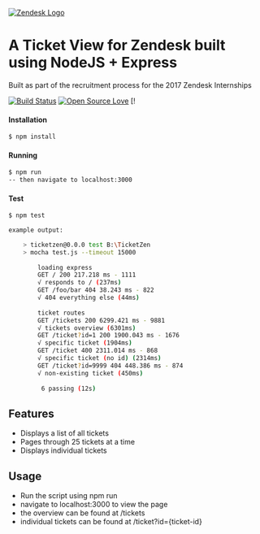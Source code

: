 [![Zendesk Logo](https://d1eipm3vz40hy0.cloudfront.net/images/p-brand/zendesk-wordmark.svg)](http://expressjs.com/)
# A Ticket View for Zendesk built using NodeJS + Express
 Built as part of the recruitment process for the 2017 Zendesk Internships

[![Build Status](https://travis-ci.org/Matt-Allen44/TicketZen.svg?branch=master)](https://travis-ci.org/Matt-Allen44/TicketZen)
[![Open Source Love](https://badges.frapsoft.com/os/v1/open-source.png?v=103)](https://github.com/ellerbrock/open-source-badges/)  [!

#### Installation
```bash
$ npm install
```
#### Running
```bash
$ npm run
-- then navigate to localhost:3000
```
#### Test
```bash
$ npm test

example output:

    > ticketzen@0.0.0 test B:\TicketZen
    > mocha test.js --timeout 15000
    
        loading express
        GET / 200 217.218 ms - 1111
        √ responds to / (237ms)
        GET /foo/bar 404 38.243 ms - 822
        √ 404 everything else (44ms)
    
        ticket routes
        GET /tickets 200 6299.421 ms - 9881
        √ tickets overview (6301ms)
        GET /ticket?id=1 200 1900.043 ms - 1676
        √ specific ticket (1904ms)
        GET /ticket 400 2311.014 ms - 868
        √ specific ticket (no id) (2314ms)
        GET /ticket?id=9999 404 448.386 ms - 874
        √ non-existing ticket (450ms)
    
         6 passing (12s)

```

## Features

  * Displays a list of all tickets
  * Pages through 25 tickets at a time
  * Displays individual tickets

## Usage
* Run the script using npm run
* navigate to localhost:3000 to view the page
* the overview can be found at /tickets
* individual tickets can be found at /ticket?id={ticket-id}

